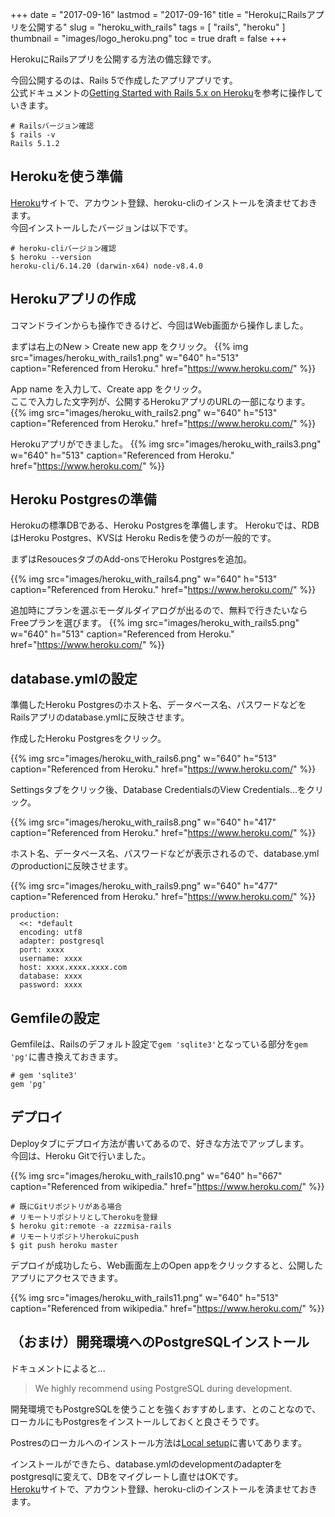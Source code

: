 +++
date = "2017-09-16"
lastmod = "2017-09-16"
title = "HerokuにRailsアプリを公開する"
slug = "heroku_with_rails"
tags = [
  "rails",
  "heroku"
]
thumbnail = "images/logo_heroku.png"
toc = true
draft = false
+++

HerokuにRailsアプリを公開する方法の備忘録です。  

今回公開するのは、Rails 5で作成したアプリアプリです。  
公式ドキュメントの[Getting Started with Rails 5.x on Heroku](https://devcenter.heroku.com/articles/getting-started-with-rails5/)を参考に操作していきます。


```
# Railsバージョン確認
$ rails -v
Rails 5.1.2
```

## Herokuを使う準備
[Heroku](https://www.heroku.com/)サイトで、アカウント登録、heroku-cliのインストールを済ませておきます。  
今回インストールしたバージョンは以下です。

```
# heroku-cliバージョン確認
$ heroku --version
heroku-cli/6.14.20 (darwin-x64) node-v8.4.0
```

## Herokuアプリの作成

コマンドラインからも操作できるけど、今回はWeb画面から操作しました。

まずは右上のNew > Create new app をクリック。
{{% img src="images/heroku_with_rails1.png" w="640" h="513" caption="Referenced from Heroku." href="https://www.heroku.com/" %}}

App name を入力して、Create app をクリック。  
ここで入力した文字列が、公開するHerokuアプリのURLの一部になります。
{{% img src="images/heroku_with_rails2.png" w="640" h="513" caption="Referenced from Heroku." href="https://www.heroku.com/" %}}

Herokuアプリができました。
{{% img src="images/heroku_with_rails3.png" w="640" h="513" caption="Referenced from Heroku." href="https://www.heroku.com/" %}}

## Heroku Postgresの準備

Herokuの標準DBである、Heroku Postgresを準備します。
Herokuでは、RDBはHeroku Postgres、KVSは Heroku Redisを使うのが一般的です。

まずはResoucesタブのAdd-onsでHeroku Postgresを追加。

{{% img src="images/heroku_with_rails4.png" w="640" h="513" caption="Referenced from Heroku." href="https://www.heroku.com/" %}}

追加時にプランを選ぶモーダルダイアログが出るので、無料で行きたいならFreeプランを選びます。
{{% img src="images/heroku_with_rails5.png" w="640" h="513" caption="Referenced from Heroku." href="https://www.heroku.com/" %}}


## database.ymlの設定

準備したHeroku Postgresのホスト名、データベース名、パスワードなどをRailsアプリのdatabase.ymlに反映させます。

作成したHeroku Postgresをクリック。

{{% img src="images/heroku_with_rails6.png" w="640" h="513" caption="Referenced from Heroku." href="https://www.heroku.com/" %}}

Settingsタブをクリック後、Database CredentialsのView Credentials...をクリック。

{{% img src="images/heroku_with_rails8.png" w="640" h="417" caption="Referenced from Heroku." href="https://www.heroku.com/" %}}

ホスト名、データベース名、パスワードなどが表示されるので、database.ymlのproductionに反映させます。

{{% img src="images/heroku_with_rails9.png" w="640" h="477" caption="Referenced from Heroku." href="https://www.heroku.com/" %}}

```
production:
  <<: *default
  encoding: utf8  
  adapter: postgresql
  port: xxxx
  username: xxxx
  host: xxxx.xxxx.xxxx.com
  database: xxxx
  password: xxxx
```


## Gemfileの設定

Gemfileは、Railsのデフォルト設定で`gem 'sqlite3'`となっている部分を`gem 'pg'`に書き換えておきます。

```
# gem 'sqlite3'
gem 'pg'
```


## デプロイ

Deployタブにデプロイ方法が書いてあるので、好きな方法でアップします。  
今回は、Heroku Gitで行いました。

{{% img src="images/heroku_with_rails10.png" w="640" h="667" caption="Referenced from wikipedia." href="https://www.heroku.com/" %}}

```
# 既にGitリポジトリがある場合
# リモートリポジトリとしてherokuを登録
$ heroku git:remote -a zzzmisa-rails
# リモートリポジトリherokuにpush
$ git push heroku master
```

デプロイが成功したら、Web画面左上のOpen appをクリックすると、公開したアプリにアクセスできます。

{{% img src="images/heroku_with_rails11.png" w="640" h="513" caption="Referenced from wikipedia." href="https://www.heroku.com/" %}}

## （おまけ）開発環境へのPostgreSQLインストール

ドキュメントによると...

> We highly recommend using PostgreSQL during development.

開発環境でもPostgreSQLを使うことを強くおすすめします、とのことなので、ローカルにもPostgresをインストールしておくと良さそうです。

Postresのローカルへのインストール方法は[Local setup](https://devcenter.heroku.com/articles/heroku-postgresql#local-setup)に書いてあります。



インストールができたら、database.ymlのdevelopmentのadapterをpostgresqlに変えて、DBをマイグレートし直せはOKです。  
[Heroku](https://www.heroku.com/)サイトで、アカウント登録、heroku-cliのインストールを済ませておきます。  
